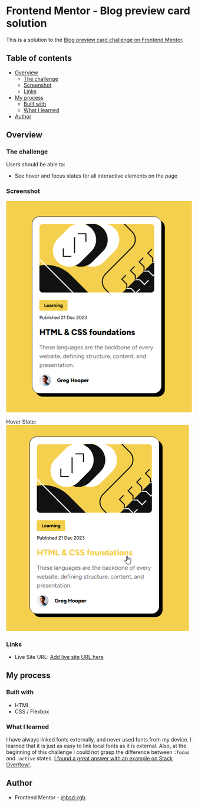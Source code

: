 # Frontend Mentor - Blog preview card solution

This is a solution to the [Blog preview card challenge on Frontend Mentor](https://www.frontendmentor.io/challenges/blog-preview-card-ckPaj01IcS).

## Table of contents

- [Overview](#overview)
  - [The challenge](#the-challenge)
  - [Screenshot](#screenshot)
  - [Links](#links)
- [My process](#my-process)
  - [Built with](#built-with)
  - [What I learned](#what-i-learned)
- [Author](#author)

## Overview

### The challenge

Users should be able to:

- See hover and focus states for all interactive elements on the page

### Screenshot

![](./assets/images/blog-card-screenshot.png)

Hover State:
![](./assets/images/blog-card-screenshot-hover.png)

### Links

- Live Site URL: [Add live site URL here](https://your-live-site-url.com)

## My process

### Built with

- HTML
- CSS / Flexbox

### What I learned

I have always linked fonts externally, and never used fonts from my device. I learned that it is just as easy to link local fonts as it is external. Also, at the beginning of this challenge I could not grasp the difference between `:focus` and `:active` states. [I found a great answer with an example on Stack Overflow!](https://stackoverflow.com/questions/1677990/what-is-the-difference-between-focus-and-active).

## Author

- Frontend Mentor - [@bsd-rgb](https://www.frontendmentor.io/profile/bsd-rgb)
